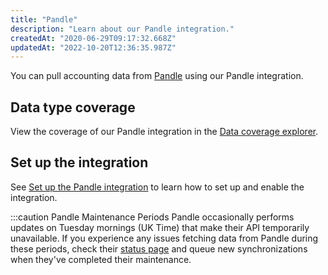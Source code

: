 ```yaml
---
title: "Pandle"
description: "Learn about our Pandle integration."
createdAt: "2020-06-29T09:17:32.668Z"
updatedAt: "2022-10-20T12:36:35.987Z"
---
```


You can pull accounting data from <a className="external" href="http://www.pandle.com">Pandle</a> using our Pandle integration.

## Data type coverage

View the coverage of our Pandle integration in the <a className="external" href="https://knowledge.codat.io/supported-features/accounting?view=tab-by-integration&integrationKey=vjms" target="_blank">Data coverage explorer</a>.

## Set up the integration

See [Set up the Pandle integration](/integrations/accounting/pandle-setup) to learn how to set up and enable the integration.

:::caution Pandle Maintenance Periods
Pandle occasionally performs updates on Tuesday mornings (UK Time) that make their API temporarily unavailable. If you experience any issues fetching data from Pandle during these periods, check their [status page](http://status.pandle.com/) and queue new synchronizations when they've completed their maintenance.
